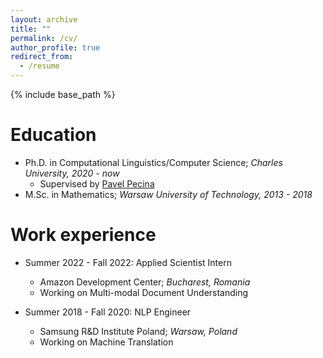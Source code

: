 ```yaml
---
layout: archive
title: ""
permalink: /cv/
author_profile: true
redirect_from:
  - /resume
---
```


{% include base_path %}

Education
======
* Ph.D. in Computational Linguistics/Computer Science; *Charles University, 2020 - now*
  * Supervised by [Pavel Pecina](https://scholar.google.com/citations?user=NMFKnr8AAAAJ)
* M.Sc. in Mathematics; *Warsaw University of Technology, 2013 - 2018*

Work experience
======
* Summer 2022 - Fall 2022: Applied Scientist Intern
  * Amazon Development Center; *Bucharest, Romania*
  * Working on Multi-modal Document Understanding

* Summer 2018 - Fall 2020: NLP Engineer
  * Samsung R&D Institute Poland; *Warsaw, Poland*
  * Working on Machine Translation
  
